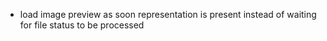 - load image preview as soon representation is present instead of waiting for file status to be processed
